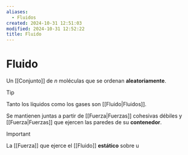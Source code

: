 ```yaml
---
aliases:
  - Fluidos
created: 2024-10-31 12:51:03
modified: 2024-10-31 12:52:22
title: Fluido
---
```


# Fluido

Un [[Conjunto]] de $n$ moléculas que se ordenan **aleatoriamente**.

> [!tip]
> Tanto los líquidos como los gases son [[Fluido|Fluidos]].

Se mantienen juntas a partir de [[Fuerza|Fuerzas]] cohesivas débiles y [[Fuerza|Fuerzas]] que ejercen las paredes de su **contenedor**.

> [!important]
> La [[Fuerza]] que ejerce el [[Fluido]] **estático** sobre u

